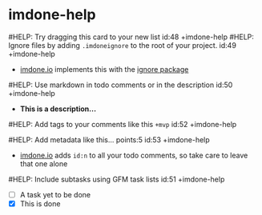 imdone-help
====
#HELP: Try dragging this card to your new list id:48 +imdone-help
#HELP: Ignore files by adding `.imdoneignore` to the root of your project. id:49 +imdone-help
- [imdone.io](https://imdone.io) implements this with the [ignore package](https://www.npmjs.com/package/ignore)

#HELP: Use markdown in todo comments or in the description id:50 +imdone-help
- **This is a description...**

#HELP: Add tags to your comments like this `+mvp` id:52 +imdone-help

#HELP: Add metadata like this... points:5 id:53 +imdone-help
- [imdone.io](https://imdone.io) adds `id:n` to all your todo comments, so take care to leave that one alone

#HELP: Include subtasks using GFM task lists id:51 +imdone-help
- [ ] A task yet to be done
- [x] This is done
